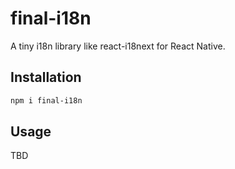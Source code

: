 # final-i18n

A tiny i18n library like react-i18next for React Native.

## Installation

```bash
npm i final-i18n
```

## Usage

TBD
